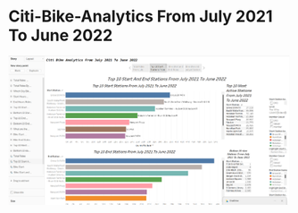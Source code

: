 # Citi-Bike-Analytics From July 2021 To June 2022


![](https://github.com/HanaTafesse/Tableau-Citi-Bike-Analytics/blob/main/Images/Top%2010%20Start%20Stations%20From%20July%202021%20To%20June%202022.png)